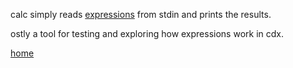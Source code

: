 calc simply reads [expressions](Expressions.md) from stdin and prints the results.

ostly a tool for testing and exploring how expressions work in cdx.

[home](README.md)
